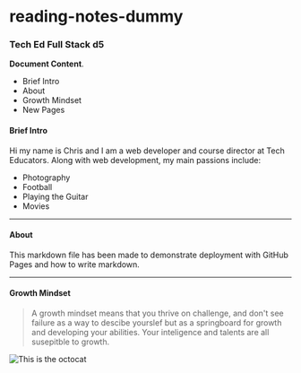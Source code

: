 # reading-notes-dummy
### Tech Ed Full Stack d5

**Document Content**.  
- Brief Intro
- About
- Growth Mindset
- New Pages

#### Brief Intro
Hi my name is Chris and I am a web developer and course director at Tech Educators.
Along with web development, my main passions include:  
- Photography
- Football
- Playing the Guitar
- Movies

***
#### About
This markdown file has been made to demonstrate deployment with GitHub Pages and how to write markdown.  

***
#### Growth Mindset
> A growth mindset means that you thrive on challenge, and don't see failure as a way to descibe yourslef but as a springboard for growth and developing your abilities. Your inteligence and talents are all susepitble to growth.  

![This is the octocat](https://myoctocat.com/assets/images/base-octocat.svg)
